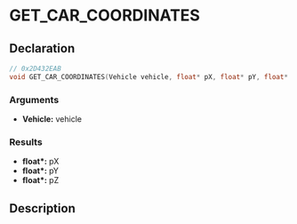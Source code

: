 # GET_CAR_COORDINATES

## Declaration
```cpp
// 0x2D432EAB
void GET_CAR_COORDINATES(Vehicle vehicle, float* pX, float* pY, float* pZ);
```

### Arguments
- **Vehicle:** vehicle

### Results
- **float\*:** pX
- **float\*:** pY
- **float\*:** pZ

## Description
